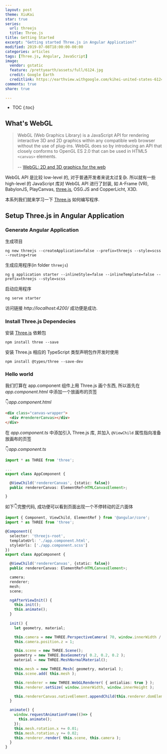 ```yaml
---
layout: post
theme: XiuKai
star: true
series: 
  url: threejs
  title: Three.js
title: Getting Started
excerpt: "Getting started Three.js in Angular Application?"
modified: 2019-07-08T18:00:00-00:00
categories: articles
tags: [Three.js, Angular, JavaScript]
image:
  vendor: gstatic
  feature: /prettyearth/assets/full/6124.jpg
  credit: Google Earth
  creditlink: https://earthview.withgoogle.com/kihei-united-states-6124
comments: true
share: true
    
---
```


* TOC
{:toc}

## What's WebGL

> WebGL (Web Graphics Library) is a JavaScript API for rendering interactive 3D and 2D graphics within any compatible web browser without the use of plug-ins. WebGL does so by introducing an API that closely conforms to OpenGL ES 2.0 that can be used in HTML5 `<canvas>` elements.<br><br>
-- [WebGL: 2D and 3D graphics for the web](https://developer.mozilla.org/en-US/docs/Web/API/WebGL_API)

WebGL API 是比较 low-level 的, 对于普通开发者来说太过复杂. 所以就有一些 high-level 的 JavaScript 库对 WebGL API 进行了封装, 如  A-Frame (VR), BabylonJS, PlayCanvas, [three.js][threejs], OSG.JS and CopperLicht, X3D.

本系列我们就来学习一下 [Three.js][threejs] 如何编写程序.

## Setup Three.js in Angular Application

### Generate Angular Application

生成项目

`ng new threejs --createApplication=false --prefix=threejs --style=scss --routing=true`

生成应用程序(in folder `threejs`)

`ng g application starter --inlineStyle=false --inlineTemplate=false --prefix=threejs --style=scss`

启动应用程序

`ng serve starter`

访问链接 *http://localhost:4200/* 成功便是成功.

### Install Three.js Dependecies

安装 [Three.js][npmjs-three] 依赖包

`npm install three --save`

安装 Three.js 相应的 TypeScript 类型声明包作开发时使用

`npm install @types/three --save-dev`

### Hello world

我们打算在 app.component 组件上用 Three.js 画个东西, 所以首先在 *app.component.html* 中添加一个放画布的页签

:point_down:*app.component.html*

```html
<div class="canvas-wrapper">
  <div #rendererCanvas></div>
</div>
```

在 *app.component.ts* 中添加引入 Three.js 库, 并加入 `@ViewChild` 属性指向准备放画布的页签

:point_down:*app.component.ts*

```typescript
import * as THREE from 'three';

...
export class AppComponent {

  @ViewChild('rendererCanvas', {static: false})
  public rendererCanvas: ElementRef<HTMLCanvasElement>;

}
```

如下:point_down:完整代码, 成功便可以看到页面出现一个不停转动的正六面体

```typescript
import { Component, ViewChild, ElementRef } from '@angular/core';
import * as THREE from 'three';

@Component({
  selector: 'threejs-root',
  templateUrl: './app.component.html',
  styleUrls: ['./app.component.scss']
})
export class AppComponent {

  @ViewChild('rendererCanvas', {static: false})
  public rendererCanvas: ElementRef<HTMLCanvasElement>;

  camera;
  renderer;
  mesh;
  scene;

  ngAfterViewInit() {
    this.init();
    this.animate();
  }
  
  init() {
    let geometry, material;

    this.camera = new THREE.PerspectiveCamera( 70, window.innerWidth / window.innerHeight, 0.01, 10 );
    this.camera.position.z = 1;

    this.scene = new THREE.Scene();
    geometry = new THREE.BoxGeometry( 0.2, 0.2, 0.2 );
    material = new THREE.MeshNormalMaterial();

    this.mesh = new THREE.Mesh( geometry, material );
    this.scene.add( this.mesh );

    this.renderer = new THREE.WebGLRenderer( { antialias: true } );
    this.renderer.setSize( window.innerWidth, window.innerHeight );

    this.rendererCanvas.nativeElement.appendChild(this.renderer.domElement);
  }

  animate() {
    window.requestAnimationFrame(()=> {
      this.animate();
    });
    this.mesh.rotation.x += 0.01;
    this.mesh.rotation.y += 0.02;
    this.renderer.render( this.scene, this.camera );
  }
}
```

[threejs]:https://threejs.org/
[npmjs-three]:https://www.npmjs.com/package/three
